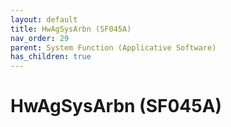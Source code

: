 ```yaml
---
layout: default
title: HwAgSysArbn (SF045A)
nav_order: 29
parent: System Function (Applicative Software)
has_children: true
---
```

# HwAgSysArbn (SF045A)

